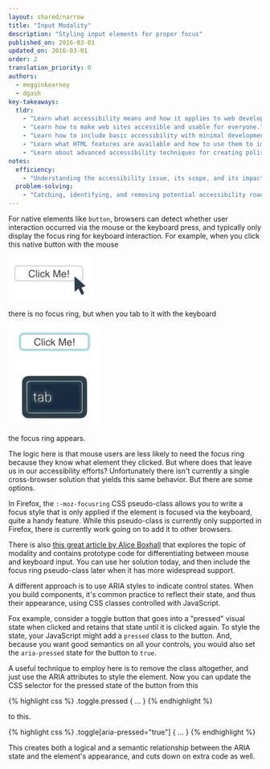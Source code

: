 ```yaml
---
layout: shared/narrow
title: "Input Modality"
description: "Styling input elements for proper focus"
published_on: 2016-03-01
updated_on: 2016-03-01
order: 2
translation_priority: 0
authors:
  - megginkearney
  - dgash
key-takeaways:
  tldr: 
    - "Learn what accessibility means and how it applies to web development."
    - "Learn how to make web sites accessible and usable for everyone."
    - "Learn how to include basic accessibility with minimal development impace."
    - "Learn what HTML features are available and how to use them to improve accessibility."
    - "Learn about advanced accessibility techniques for creating polished accessibility experiences."
notes:
  efficiency:
    - "Understanding the accessibility issue, its scope, and its impact can make you a better web developer."
  problem-solving:
    - "Catching, identifying, and removing potential accessibility roadblocks before they happen can improve your development process and reduce maintenance requirements."
---
```


For native elements like `button`, browsers can detect whether user interaction occurred via the mouse or the keyboard press, and typically only display the focus ring for keyboard interaction. For example, when you click this native button with the mouse

![a button clicked with the mouse has no focus ring](imgs/button-mouse.png)

there is no focus ring, but when you tab to it with the keyboard

![a button tabbed to with the keyboard has a focus ring](imgs/button-keyboard.png)

the focus ring appears. 

The logic here is that mouse users are less likely to need the focus ring because they know what element they clicked. But where does that leave us in our accessibility efforts? Unfortunately there isn't currently a single cross-browser solution that yields this same behavior. But there are some options.

In Firefox, the `:-moz-focusring` CSS pseudo-class allows you to write a focus style that is only applied if the element is focused via the keyboard, quite a handy feature. While this pseudo-class is currently only supported in Firefox, there is currently work going on to add it to other browsers.

There is also <a href="http://radar.oreilly.com/2015/08/proposing-css-input-modailty.html" target="_blank">this great article by Alice Boxhall</a> that explores the topic of modality and contains prototype code for differentiating between mouse and keyboard input. You can use her solution today, and then include the focus ring pseudo-class later when it has more widespread support.

A different approach is to use ARIA styles to indicate control states. When you build components, it's common practice to reflect their state, and thus their appearance, using CSS classes controlled with JavaScript.

Fox example, consider a toggle button that goes into a "pressed" visual state when clicked and retains that state until it is clicked again. To style the state, your JavaScript might add a `pressed` class to the button. And, because you want good semantics on all your controls, you would also set the `aria-pressed` state for the button to `true`.

A useful technique to employ here is to remove the class altogether, and just use the ARIA attributes to style the element. Now you can update the CSS selector for the pressed state of the button from this

{% highlight css %}
.toggle.pressed { ... }
{% endhighlight %}

to this.

{% highlight css %}
.toggle[aria-pressed="true"] { ... }
{% endhighlight %}

This creates both a logical and a semantic relationship between the ARIA state and the element's appearance, and cuts down on extra code as well.

